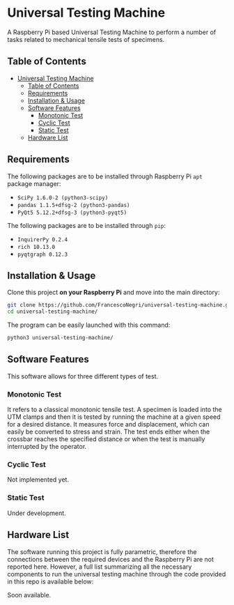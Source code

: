 # Universal Testing Machine

A Raspberry Pi based Universal Testing Machine to perform a number of tasks related to mechanical tensile tests of specimens. 

## Table of Contents

- [Universal Testing Machine](#universal-testing-machine)
  - [Table of Contents](#table-of-contents)
  - [Requirements](#requirements)
  - [Installation & Usage](#installation--usage)
  - [Software Features](#software-features)
    - [Monotonic Test](#monotonic-test)
    - [Cyclic Test](#cyclic-test)
    - [Static Test](#static-test)
  - [Hardware List](#hardware-list)

## Requirements
The following packages are to be installed through Raspberry Pi `apt` package manager:
- `SciPy 1.6.0-2 (python3-scipy)`
- `pandas 1.1.5+dfsg-2 (python3-pandas)`
- `PyQt5 5.12.2+dfsg-3 (python3-pyqt5)`

The following packages are to be installed through `pip`:
- `InquirerPy 0.2.4`
- `rich 10.13.0`
- `pyqtgraph 0.12.3`

## Installation & Usage

Clone this project **on your Raspberry Pi** and move into the main directory:

```sh
git clone https://github.com/FrancescoNegri/universal-testing-machine.git
cd universal-testing-machine/
```
The program can be easily launched with this command:
```sh
python3 universal-testing-machine/
```

## Software Features

This software allows for three different types of test.

### Monotonic Test

It refers to a classical monotonic tensile test. A specimen is loaded into the UTM clamps and then it is tested by running the machine at a given speed for a desired distance. It measures force and displacement, which can easily be converted to stress and strain. The test ends either when the crossbar reaches the specified distance or when the test is manually interrupted by the operator.

### Cyclic Test

Not implemented yet.

### Static Test

Under development.

## Hardware List

The software running this project is fully parametric, therefore the connections between the required devices and the Raspberry Pi are not reported here. However, a full list summarizing all the necessary components to run the universal testing machine through the code provided in this repo is available below:

Soon available.
